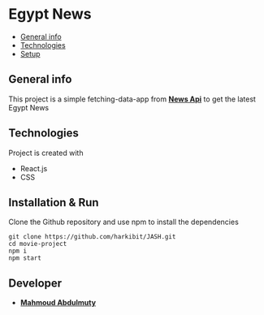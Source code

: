 # Egypt News
* [General info](#general-info)
* [Technologies](#technologies)
* [Setup](#setup)

## General info
This project is a simple fetching-data-app from **[News Api](https://newsapi.org/)** to get the latest Egypt News
	
## Technologies
Project is created with
* React.js
* CSS
	
## Installation & Run

Clone the Github repository and use npm to install the dependencies

```
git clone https://github.com/harkibit/JASH.git
cd movie-project
npm i
npm start
```

## Developer 
* **[Mahmoud Abdulmuty](https://www.linkedin.com/in/mahmoud-abdulmuty/)**

